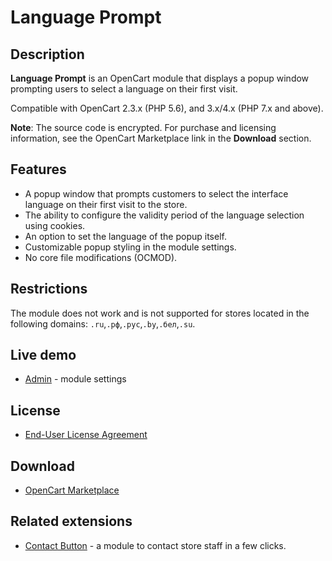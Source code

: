 # Language Prompt

## Description
**Language Prompt** is an OpenCart module that displays a popup window prompting users to select a language on their first visit.

Compatible with OpenCart 2.3.x (PHP 5.6), and 3.x/4.x (PHP 7.x and above).

**Note**: The source code is encrypted. For purchase and licensing information, see the OpenCart Marketplace link in the **Download** section.

## Features
* A popup window that prompts customers to select the interface language on their first visit to the store.
* The ability to configure the validity period of the language selection using cookies.
* An option to set the language of the popup itself.
* Customizable popup styling in the module settings.
* No core file modifications (OCMOD).

## Restrictions
The module does not work and is not supported for stores located in the following domains: `.ru`,`.рф`,`.рус`,`.by`,`.бел`,`.su`.

## Live demo
* [Admin](https://demo.ocmod.space/a/admin/index.php?route=extension/module/language_prompt) - module settings

## License
* [End-User License Agreement](../EULA.txt)

## Download
* [OpenCart Marketplace](https://www.opencart.com/index.php?route=marketplace/extension/info&extension_id=00000)

## Related extensions
* [Contact Button](https://www.opencart.com/index.php?route=marketplace/extension/info&extension_id=43102) - a module to contact store staff in a few clicks.
